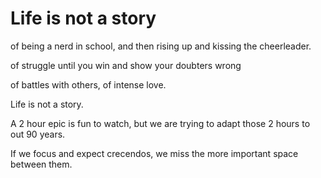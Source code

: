 # Life is not a story


of being a nerd in school, and then rising up and kissing the cheerleader.

of struggle until you win and show your doubters wrong

of battles with others, of intense love.

Life is not a story.

A 2 hour epic is fun to watch, but we are trying to adapt those 2 hours to out
90 years.

If we focus and expect crecendos, we miss the more important space between
them.

